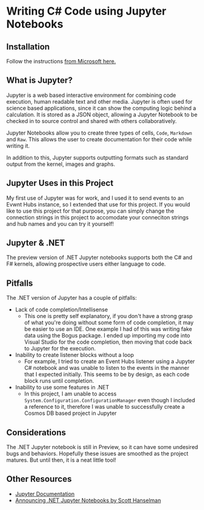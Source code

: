 # Writing C# Code using Jupyter Notebooks

## Installation

Follow the instructions [from Microsoft here.](https://github.com/dotnet/interactive)

## What is Jupyter?
Jupyter is a web based interactive environment for combining code execution, human readable text and other media. 
Jupyter is often used for science based applications, since it can show the computing logic behind a calculation. It is stored as a JSON object,
allowing a Jupyter Notebook to be checked in to source control and shared with others collaboratively.

Jupyter Notebooks allow you to create three types of cells, `Code`, `Markdown` and `Raw`. This allows the user to create documentation for their code while writing it.

In addition to this, Jupyter supports outputting formats such as standard output from the kernel, images and graphs. 

## Jupyter Uses in this Project
My first use of Jupyter was for work, and I used it to send events to an Evwnt Hubs instance, so I extended that use for this project. If you would like to use this
project for that purpose, you can simply change the connection strings in this project to accomodate your conneciton strings and hub names and you can try it yourself!

## Jupyter & .NET
The preview version of .NET Jupyter notebooks supports both the C# and F# kernels, allowing prospective users either language to code.

## Pitfalls

The .NET version of Jupyter has a couple of pitfalls:

- Lack of code completion/Intellisense
    - This one is pretty self explanatory, if you don't have a strong grasp of what you're doing without some form of code completion, it may be easier to use an IDE.
    One example I had of this was writing fake data using the Bogus package. I ended up importing my code into Visual Studio for the code completion, then
    moving that code back to Jupyter for the execution. 
- Inability to create listener blocks without a loop
    - For example, I tried to create an Event Hubs listener using a Jupyter C# notebook and was unable to listen to the events in the manner that I expected initially.
    This seems to be by design, as each code block runs until completion.
- Inability to use some features in .NET
    - In this project, I am unable to access `System.Configuration.ConfigurationManager` even though I included a reference to it, therefore I was unable to successfully
    create a Cosmos DB based project in Jupyter

## Considerations

The .NET Jupyter notebook is still in Preview, so it can have some undesired bugs and behaviors. Hopefully these issues are smoothed as the project matures. But until then, it is a neat little tool!

## Other Resources

- [Jupyter Documentation](https://jupyter-notebook.readthedocs.io/en/latest/index.html)
- [Announcing .NET Jupyter Notebooks by Scott Hanselman](https://www.hanselman.com/blog/AnnouncingNETJupyterNotebooks.aspx)
